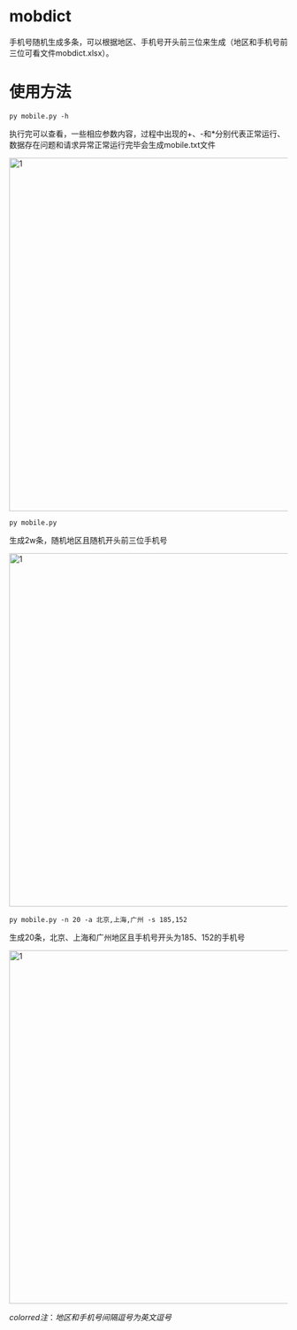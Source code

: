 # mobdict
手机号随机生成多条，可以根据地区、手机号开头前三位来生成（地区和手机号前三位可看文件mobdict.xlsx）。
# 使用方法
```py mobile.py -h```

执行完可以查看，一些相应参数内容，过程中出现的+、-和*分别代表正常运行、数据存在问题和请求异常正常运行完毕会生成mobile.txt文件

<img width="639" alt="1" src="./image/1.png">

```py mobile.py```

生成2w条，随机地区且随机开头前三位手机号

<img width="639" alt="1" src="./image/2.png">

```py mobile.py -n 20 -a 北京,上海,广州 -s 185,152```

生成20条，北京、上海和广州地区且手机号开头为185、152的手机号

<img width="639" alt="1" src="./image/3.png">

$color{red}{注：地区和手机号间隔逗号为英文逗号}$ 
